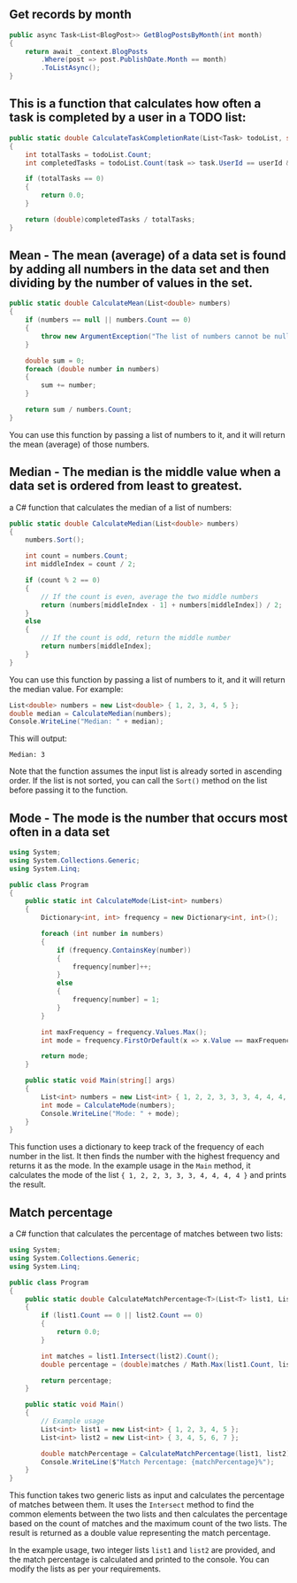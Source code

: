 ## Get records by month

```csharp
public async Task<List<BlogPost>> GetBlogPostsByMonth(int month)
{
    return await _context.BlogPosts
        .Where(post => post.PublishDate.Month == month)
        .ToListAsync();
}
```

## This is a function that calculates how often a task is completed by a user in a TODO list:

```csharp
public static double CalculateTaskCompletionRate(List<Task> todoList, string userId)
{
    int totalTasks = todoList.Count;
    int completedTasks = todoList.Count(task => task.UserId == userId && task.IsCompleted);

    if (totalTasks == 0)
    {
        return 0.0;
    }

    return (double)completedTasks / totalTasks;
}
```

## Mean - The mean (average) of a data set is found by adding all numbers in the data set and then dividing by the number of values in the set.

```csharp
public static double CalculateMean(List<double> numbers)
{
    if (numbers == null || numbers.Count == 0)
    {
        throw new ArgumentException("The list of numbers cannot be null or empty.");
    }

    double sum = 0;
    foreach (double number in numbers)
    {
        sum += number;
    }

    return sum / numbers.Count;
}
```

You can use this function by passing a list of numbers to it, and it will return the mean (average) of those numbers.

## Median - The median is the middle value when a data set is ordered from least to greatest.

a C# function that calculates the median of a list of numbers:

```csharp
public static double CalculateMedian(List<double> numbers)
{
    numbers.Sort();

    int count = numbers.Count;
    int middleIndex = count / 2;

    if (count % 2 == 0)
    {
        // If the count is even, average the two middle numbers
        return (numbers[middleIndex - 1] + numbers[middleIndex]) / 2;
    }
    else
    {
        // If the count is odd, return the middle number
        return numbers[middleIndex];
    }
}
```

You can use this function by passing a list of numbers to it, and it will return the median value. For example:

```csharp
List<double> numbers = new List<double> { 1, 2, 3, 4, 5 };
double median = CalculateMedian(numbers);
Console.WriteLine("Median: " + median);
```

This will output:

```
Median: 3
```

Note that the function assumes the input list is already sorted in ascending order. If the list is not sorted, you can call the `Sort()` method on the list before passing it to the function.

## Mode - The mode is the number that occurs most often in a data set
```csharp
using System;
using System.Collections.Generic;
using System.Linq;

public class Program
{
    public static int CalculateMode(List<int> numbers)
    {
        Dictionary<int, int> frequency = new Dictionary<int, int>();

        foreach (int number in numbers)
        {
            if (frequency.ContainsKey(number))
            {
                frequency[number]++;
            }
            else
            {
                frequency[number] = 1;
            }
        }

        int maxFrequency = frequency.Values.Max();
        int mode = frequency.FirstOrDefault(x => x.Value == maxFrequency).Key;

        return mode;
    }

    public static void Main(string[] args)
    {
        List<int> numbers = new List<int> { 1, 2, 2, 3, 3, 3, 4, 4, 4, 4 };
        int mode = CalculateMode(numbers);
        Console.WriteLine("Mode: " + mode);
    }
}
```

This function uses a dictionary to keep track of the frequency of each number in the list. It then finds the number with the highest frequency and returns it as the mode. In the example usage in the `Main` method, it calculates the mode of the list `{ 1, 2, 2, 3, 3, 3, 4, 4, 4, 4 }` and prints the result.

## Match percentage
a C# function that calculates the percentage of matches between two lists:

```csharp
using System;
using System.Collections.Generic;
using System.Linq;

public class Program
{
    public static double CalculateMatchPercentage<T>(List<T> list1, List<T> list2)
    {
        if (list1.Count == 0 || list2.Count == 0)
        {
            return 0.0;
        }

        int matches = list1.Intersect(list2).Count();
        double percentage = (double)matches / Math.Max(list1.Count, list2.Count) * 100;

        return percentage;
    }

    public static void Main()
    {
        // Example usage
        List<int> list1 = new List<int> { 1, 2, 3, 4, 5 };
        List<int> list2 = new List<int> { 3, 4, 5, 6, 7 };

        double matchPercentage = CalculateMatchPercentage(list1, list2);
        Console.WriteLine($"Match Percentage: {matchPercentage}%");
    }
}
```

This function takes two generic lists as input and calculates the percentage of matches between them. It uses the `Intersect` method to find the common elements between the two lists and then calculates the percentage based on the count of matches and the maximum count of the two lists. The result is returned as a double value representing the match percentage.

In the example usage, two integer lists `list1` and `list2` are provided, and the match percentage is calculated and printed to the console. You can modify the lists as per your requirements.

